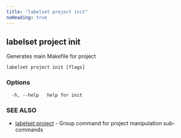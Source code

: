 ```yaml
---
title: "labelset project init"
noHeading: true
---
```

## labelset project init

Generates main Makefile for project

```
labelset project init [flags]
```

### Options

```
  -h, --help   help for init
```

### SEE ALSO

* [labelset project](labelset_project.md)	 - Group command for project manipulation sub-commands

